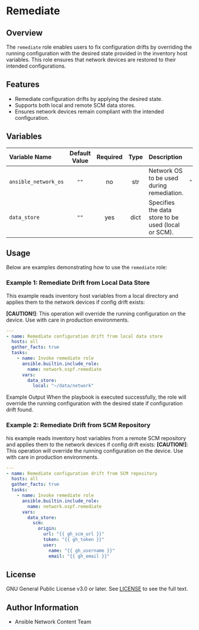 # Remediate

## Overview
The `remediate` role enables users to fix configuration drifts by overriding the running configuration with the desired state provided in the inventory host variables. This role ensures that network devices are restored to their intended configurations.


## Features
- Remediate configuration drifts by applying the desired state.
- Supports both local and remote SCM data stores.
- Ensures network devices remain compliant with the intended configuration.

## Variables

| Variable Name        | Default Value | Required | Type | Description                                                   | Example |
|:---------------------|:-------------:|:--------:|:----:|:-------------------------------------------------------------|:-------:|
| `ansible_network_os` | `""`          | no      | str  | Network OS to be used during remediation.                    | `"cisco.nxos.nxos"` |
| `data_store`         | `""`          | yes      | dict | Specifies the data store to be used (local or SCM).           | See examples below. |

## Usage
Below are examples demonstrating how to use the `remediate` role:

### Example 1: Remediate Drift from Local Data Store
This example reads inventory host variables from a local directory and applies them to the network devices if config drift exists:

**[CAUTION!]**: This operation will override the running configuration on the device. Use with care in production environments.

```yaml
---
- name: Remediate configuration drift from local data store
  hosts: all
  gather_facts: true
  tasks:
    - name: Invoke remediate role
      ansible.builtin.include_role:
        name: network.ospf.remediate
      vars:
        data_store:
          local: "~/data/network"
```
Example Output
When the playbook is executed successfully, the role will override the running configuration with the desired state if configuration drift found.

### Example 2: Remediate Drift from SCM Repository
his example reads inventory host variables from a remote SCM repository and applies them to the network devices if config drift exists:
**[CAUTION!]**: This operation will override the running configuration on the device. Use with care in production environments.
```yaml
---
- name: Remediate configuration drift from SCM repository
  hosts: all
  gather_facts: true
  tasks:
    - name: Invoke remediate role
      ansible.builtin.include_role:
        name: network.ospf.remediate
      vars:
        data_store:
          scm:
            origin:
              url: "{{ gh_scm_url }}"
              token: "{{ gh_token }}"
              user:
                name: "{{ gh_username }}"
                email: "{{ gh_email }}"
```
## License
GNU General Public License v3.0 or later.
See [LICENSE](https://www.gnu.org/licenses/gpl-3.0.txt) to see the full text.

## Author Information
- Ansible Network Content Team